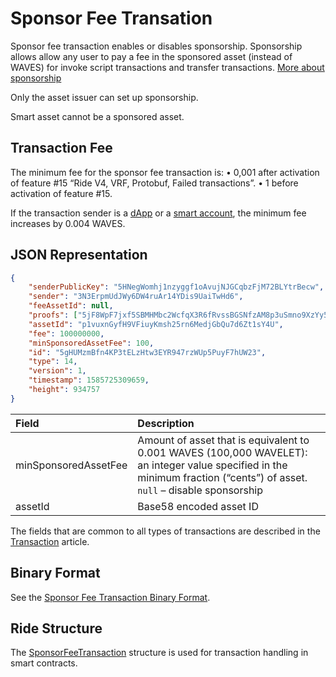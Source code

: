 # Sponsor Fee Transation

Sponsor fee transaction enables or disables sponsorship. Sponsorship allows allow any user to pay a fee in the sponsored asset (instead of WAVES) for invoke script transactions and transfer transactions. [More about sponsorship](/en/blockchain/waves-protocol/sponsored-fee)

Only the asset issuer can set up sponsorship.

Smart asset cannot be a sponsored asset.

## Transaction Fee

The minimum fee for the sponsor fee transaction is:
• 0,001 after activation of feature #15 “Ride V4, VRF, Protobuf, Failed transactions”.
• 1 before activation of feature #15.

If the transaction sender is a [dApp](/en/blockchain/account/dapp) or a [smart account](/en/blockchain/account/smart-account), the minimum fee increases by 0.004 WAVES.

## JSON Representation

```json
{
    "senderPublicKey": "5HNegWomhj1nzyggf1oAvujNJGCqbzFjM72BLYtrBecw",
    "sender": "3N3ErpmUdJWy6DW4ruAr14YDis9UaiTwHd6",
    "feeAssetId": null,
    "proofs": ["5jF8WpF7jxf5SBMHMbc2WcfqX3R6fRvssBGSNfzAM8p3uSmno9XzYy5b565ez5fG9vqUGrENFvcrbhk36bzCaqkP"],
    "assetId": "p1vuxnGyfH9VFiuyKmsh25rn6MedjGbQu7d6Zt1sY4U",
    "fee": 100000000,
    "minSponsoredAssetFee": 100,
    "id": "5gHUMzmBfn4KP3tELzHtw3EYR947rzWUp5PuyF7hUW23",
    "type": 14,
    "version": 1,
    "timestamp": 1585725309659,
    "height": 934757
}
```

| Field | Description |
| :--- | :--- |
| minSponsoredAssetFee | Amount of asset that is equivalent to 0.001 WAVES (100,000 WAVELET): an integer value specified in the minimum fraction (“cents”) of asset.<br>`null` – disable sponsorship |
| assetId | Base58 encoded asset ID |

The fields that are common to all types of transactions are described in the [Transaction](/en/blockchain/transaction/#json-representation) article.

## Binary Format

See the [Sponsor Fee Transaction Binary Format](/en/blockchain/binary-format/transaction-binary-format/sponsor-fee-transaction-binary-format).

## Ride Structure

The [SponsorFeeTransaction](/en/ride/structures/transaction-structures/sponsor-fee-transaction) structure is used for transaction handling in smart contracts.
